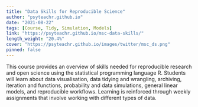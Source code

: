 ```yaml
---
title: "Data Skills for Reproducible Science"
author: "psyteachr.github.io"
date: "2021-08-22"
tags: [Course, Tidy, Simulation, Models]
link: "https://psyteachr.github.io/msc-data-skills/"
length_weight: "20.4%"
cover: "https://psyteachr.github.io/images/twitter/msc_ds.png"
pinned: false
---
```


This course provides an overview of skills needed for reproducible research and open science using the statistical programming language R. Students will learn about data visualisation, data tidying and wrangling, archiving, iteration and functions, probability and data simulations, general linear models, and reproducible workflows. Learning is reinforced through weekly assignments that involve working with different types of data.

